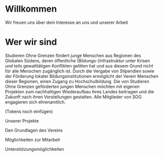 # Willkommen

Wir freuen uns über dein Interesse an uns und unserer Arbeit

# Wer wir sind

Studieren Ohne Grenzen fördert junge Menschen aus Regionen des Globalen Südens, deren öffentliche (Bildungs-)Infrastruktur unter Krisen und teils gewalttätigen Konflikten gelitten hat und aus diesem Grund nicht für alle Menschen zugänglich ist. Durch die Vergabe von Stipendien sowie der Förderung lokaler Bildungsinstitutionen ermöglicht der Verein Menschen dieser Regionen, einen Zugang zu Hochschulbildung. Die von Studieren Ohne Grenzen geförderten jungen Menschen möchten mit eigenen Projekten zum nachhaltigen Wiederaufbau ihres Landes beitragen und die Zukunft nach ihren Vorstellungen gestalten. Alle Mitglieder von SOG engagieren sich ehrenamtlich.


(Tokens noch einfügen)

Unserer Projekte

Den Grundlagen des Vereins

Möglichkeiten zur Mitarbeit

Unterstützungsmöglichkeiten
